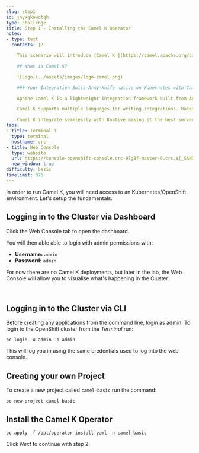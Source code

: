 ```yaml
---
slug: step1
id: jnyxgknwdtqh
type: challenge
title: Step 1 - Installing the Camel K Operator
notes:
- type: text
  contents: |2

    This scenario will introduce [Camel K ](https://camel.apache.org/camel-k/latest/index.html).

    ## What is Camel K?

    ![Logo](../assets/images/logo-camel.png)

    ### Your Integration Swiss-Army-Knife native on Kubernetes with Camel K

    Apache Camel K is a lightweight integration framework built from Apache Camel that runs natively on Kubernetes and is specifically designed for serverless and microservice architectures.

    Camel K supports multiple languages for writing integrations. Based on the Operator Pattern, Camel K performs operations on Kubernetes resources, bringing integration to the next level and utilizing the benefit of the Apache Camel project, such as the wide variety of components and Enterprise Integration Patterns (EIP).

    Camel K integrate seamlessly with Knative making it the best serverless technology for integration. This scenario will get you started and hands on Camel K.
tabs:
- title: Terminal 1
  type: terminal
  hostname: crc
- title: Web Console
  type: website
  url: https://console-openshift-console.crc-97g8f-master-0.crc.${_SANDBOX_ID}.instruqt.io
  new_window: true
difficulty: basic
timelimit: 375
---
```

In order to run Camel K, you will need access to an Kubernetes/OpenShift environment. Let's setup the fundamentals.

## Logging in to the Cluster via Dashboard

Click the Web Console tab to open the dashboard.

You will then able able to login with admin permissions with:

* **Username:** ```admin```
* **Password:** ```admin```

For now there are no Camel K deployments, but later in the lab, the Web Console will allow you to visualise what's happening in the Cluster.

<br>

## Logging in to the Cluster via CLI

Before creating any applications from the command line, login as admin. To login to the OpenShift cluster from the _Terminal_ run:

```
oc login -u admin -p admin
```

This will log you in using the same credentials used to log into the web console.


## Creating your own Project

To create a new project called `camel-basic` run the command:

```
oc new-project camel-basic
```

## Install the Camel K Operator

```
oc apply -f /opt/operator-install.yaml -n camel-basic
```

Click *Next* to continue with step 2.
